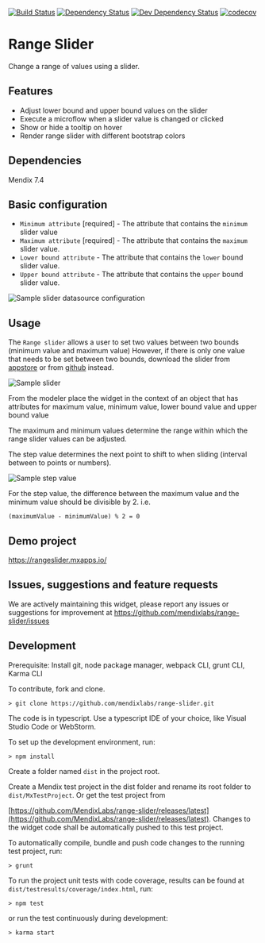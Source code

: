 [![Build Status](https://travis-ci.org/mendixlabs/range-slider.svg?branch=master)](https://travis-ci.org/mendixlabs/range-slider)
[![Dependency Status](https://david-dm.org/mendixlabs/range-slider.svg)](https://david-dm.org/mendixlabs/range-slider)
[![Dev Dependency Status](https://david-dm.org/mendixlabs/range-slider.svg#info=devDependencies)](https://david-dm.org/mendixlabs/range-slider#info=devDependencies)
[![codecov](https://codecov.io/gh/mendixlabs/range-slider/branch/master/graph/badge.svg)](https://codecov.io/gh/mendixlabs/range-slider)

# Range Slider
Change a range of values using a slider.

## Features
* Adjust lower bound and upper bound values on the slider
* Execute a microflow when a slider value is changed or clicked
* Show or hide a tooltip on hover
* Render range slider with different bootstrap colors

## Dependencies
Mendix 7.4

## Basic configuration
* `Minimum attribute` [required] - The attribute that contains the `minimum` slider value
* `Maximum attribute` [required] - The attribute that contains the `maximum` slider value.
* `Lower bound attribute` - The attribute that contains the `lower` bound slider value.
* `Upper bound attribute` - The attribute that contains the `upper` bound slider value.

 ![Sample slider datasource configuration](/assets/Datasource.PNG)

## Usage
The `Range slider` allows a user to set two values between two bounds (minimum value and maximum value)
However, if there is only one value that needs to be set between two bounds, download the slider from [appstore](https://appstore.home.mendix.com/link/app/48786/Mendix/Slider) or from [github](https://github.com/mendixlabs/slider) instead.

![Sample slider](/assets/Sample_range.PNG)

From the modeler place the widget in the context of an object that has attributes for maximum value, minimum value, lower bound value and upper bound value

The maximum and minimum values determine the range within which the range slider values can be adjusted.

The step value determines the next point to shift to when sliding (interval between to points or numbers).

![Sample step value](/assets/Sample_step.PNG)

For the step value, the difference between the maximum value and the minimum value should be divisible by 2. i.e.

    (maximumValue - minimumValue) % 2 = 0

## Demo project
https://rangeslider.mxapps.io/

## Issues, suggestions and feature requests
We are actively maintaining this widget, please report any issues or suggestions for improvement at
https://github.com/mendixlabs/range-slider/issues

## Development
Prerequisite: Install git, node package manager, webpack CLI, grunt CLI, Karma CLI

To contribute, fork and clone.

    > git clone https://github.com/mendixlabs/range-slider.git

The code is in typescript. Use a typescript IDE of your choice, like Visual Studio Code or WebStorm.

To set up the development environment, run:

    > npm install

Create a folder named `dist` in the project root.

Create a Mendix test project in the dist folder and rename its root folder to `dist/MxTestProject`. Or get the test project from 

[https://github.com/MendixLabs/range-slider/releases/latest](https://github.com/MendixLabs/range-slider/releases/latest). Changes to the widget code shall be automatically pushed to this test project.

To automatically compile, bundle and push code changes to the running test project, run:

    > grunt

To run the project unit tests with code coverage, results can be found at `dist/testresults/coverage/index.html`, run:

    > npm test

or run the test continuously during development:

    > karma start
